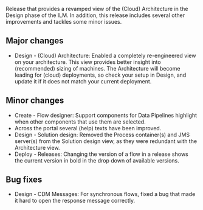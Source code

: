 Release that provides a revamped view of the (Cloud) Architecture in the Design phase of the ILM. In addition, this release includes several other improvements and tackles some minor issues.
## Major changes
- Design - (Cloud) Architecture: Enabled a completely re-engineered view on your architecture. This view provides better insight into (recommended) sizing of machines. The Architecture will become leading for (cloud) deployments, so check your setup in Design, and update it if it does not match your current deployment.
## Minor changes
- Create - Flow designer: Support components for Data Pipelines highlight when other components that use them are selected.
- Across the portal several (help) texts have been improved.
- Design - Solution design: Removed the Process container(s) and JMS server(s) from the Solution design view, as they were redundant with the Architecture view.
- Deploy - Releases: Changing the version of a flow in a release shows the current version in bold in the drop down of available versions.
## Bug fixes
- Design - CDM Messages: For synchronous flows, fixed a bug that made it hard to open the response message correctly.
